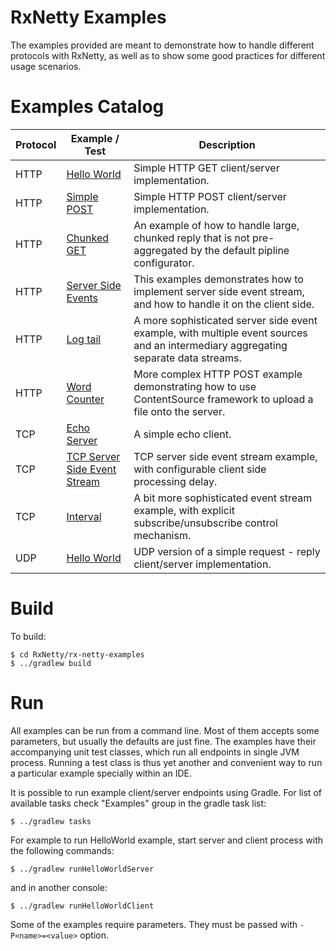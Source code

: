 RxNetty Examples
================

The examples provided are meant to demonstrate how to handle different protocols with RxNetty, as well as to
show some good practices for different usage scenarios.

Examples Catalog
================

Protocol | Example / Test | Description
---------|---------|------------
HTTP | [Hello World](src/main/java/io/reactivex/netty/examples/http/helloworld/README.md)            | Simple HTTP GET client/server implementation.
HTTP | [Simple POST](src/main/java/io/reactivex/netty/examples/http/post/README.md)                  | Simple HTTP POST client/server implementation.
HTTP | [Chunked GET](src/main/java/io/reactivex/netty/examples/http/chunk/README.md)                 | An example of how to handle large, chunked reply that is not pre-aggregated by the default pipline configurator.
HTTP | [Server Side Events](src/main/java/io/reactivex/netty/examples/http/sse/README.md)            | This examples demonstrates how to implement server side event stream, and how to handle it on the client side.
HTTP | [Log tail](src/main/java/io/reactivex/netty/examples/http/logtail/README.md)                  | A more sophisticated server side event example, with multiple event sources and an intermediary aggregating separate data streams.
HTTP | [Word Counter](src/main/java/io/reactivex/netty/examples/http/wordcounter/README.md)          | More complex HTTP POST example demonstrating how to use ContentSource framework  to upload a file onto the server.
TCP  | [Echo Server](src/main/java/io/reactivex/netty/examples/tcp/echo/README.md)                   | A simple echo client.
TCP  | [TCP Server Side Event Stream](src/main/java/io/reactivex/netty/examples/tcp/event/README.md) | TCP server side event stream example, with configurable client side processing delay.
TCP  | [Interval](src/main/java/io/reactivex/netty/examples/tcp/interval/README.md)                  | A bit more sophisticated event stream example, with explicit subscribe/unsubscribe control mechanism.
UDP  | [Hello World](src/main/java/io/reactivex/netty/examples/udp/README.md)                        | UDP version of a simple request - reply client/server implementation.

Build
=====

To build:

```
$ cd RxNetty/rx-netty-examples
$ ../gradlew build
```

Run
===

All examples can be run from a command line. Most of them accepts some parameters, but usually the defaults are just
fine. The examples have their accompanying unit test classes, which run all endpoints in single JVM process.
Running a test class is thus yet another and convenient way to run a particular example specially within an IDE.
 

It is possible to run example client/server endpoints using Gradle. For list of available tasks check "Examples" group
in the gradle task list:

```
$ ../gradlew tasks
```

For example to run HelloWorld example, start server and client process with the following commands:

```
$ ../gradlew runHelloWorldServer
```

and in another console:

```
$ ../gradlew runHelloWorldClient
```
Some of the examples require parameters. They must be passed with ```-P<name>=<value>``` option. 